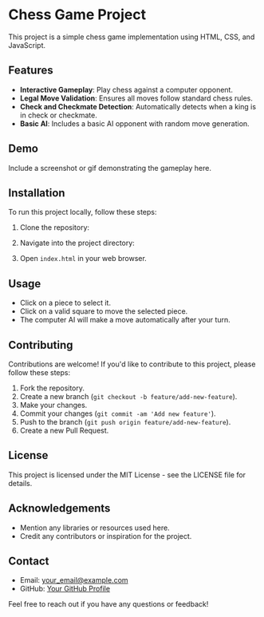 # Chess Game Project

This project is a simple chess game implementation using HTML, CSS, and JavaScript.

## Features

- **Interactive Gameplay**: Play chess against a computer opponent.
- **Legal Move Validation**: Ensures all moves follow standard chess rules.
- **Check and Checkmate Detection**: Automatically detects when a king is in check or checkmate.
- **Basic AI**: Includes a basic AI opponent with random move generation.

## Demo

Include a screenshot or gif demonstrating the gameplay here.

## Installation

To run this project locally, follow these steps:

1. Clone the repository:
2. Navigate into the project directory:

3. Open `index.html` in your web browser.

## Usage

- Click on a piece to select it.
- Click on a valid square to move the selected piece.
- The computer AI will make a move automatically after your turn.

## Contributing

Contributions are welcome! If you'd like to contribute to this project, please follow these steps:

1. Fork the repository.
2. Create a new branch (`git checkout -b feature/add-new-feature`).
3. Make your changes.
4. Commit your changes (`git commit -am 'Add new feature'`).
5. Push to the branch (`git push origin feature/add-new-feature`).
6. Create a new Pull Request.

## License

This project is licensed under the MIT License - see the LICENSE file for details.

## Acknowledgements

- Mention any libraries or resources used here.
- Credit any contributors or inspiration for the project.

## Contact

- Email: your_email@example.com
- GitHub: [Your GitHub Profile](https://github.com/your_username)

Feel free to reach out if you have any questions or feedback!

